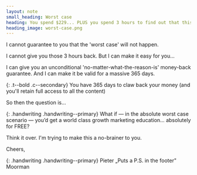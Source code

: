 ```yaml
---
layout: note
small_heading: Worst case
heading: You spend $229... PLUS you spend 3 hours to find out that this course is not something you like.
heading_image: worst-case.png
---
```


I cannot guarantee to you that the 'worst case' will not happen.

I cannot give you those 3 hours back. But I can make it easy for you...

I can give you an unconditional 'no-matter-what-the-reason-is' money-back guarantee. And I can make it be valid for a massive 365 days.

{: .t--bold .c--secondary}
You have 365 days to claw back your money (and you'll retain full access to all the content)

So then the question is...

{: .handwriting .handwriting--primary}
What if — in the absolute worst case scenario — you’d get a world class growth marketing education… <span class="underline underline--medium">absolutely for FREE?</span>

Think it over. I'm trying to make this a no-brainer to you.

Cheers,

{: .handwriting .handwriting--primary}
Pieter „Puts a P.S. in the footer" Moorman
